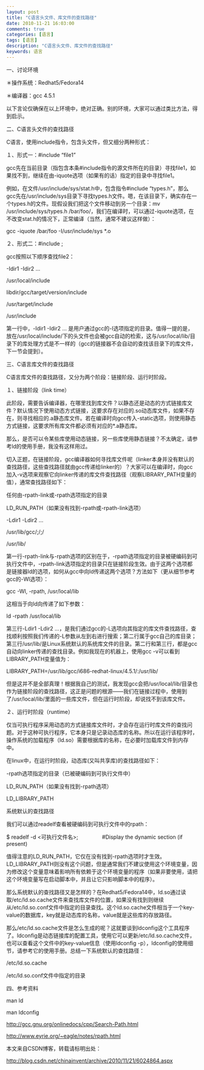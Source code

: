 ```yaml
---
layout: post
title: "C语言头文件、库文件的查找路径"
date: 2010-11-21 16:03:00 
comments: true
categories: [语言]
tags: [语言]
description: "C语言头文件、库文件的查找路径"
keywords: 语言
---
```



 
  一、讨论环境
  
  ＊操作系统：Redhat5/Fedora14
 
 
  ＊编译器：gcc 4.5.1
 
 
  以下言论仅确保在以上环境中，绝对正确。别的环境，大家可以通过类比方法，得到启示。
 
 
 
 
  
  二、C语言头文件的查找路径
  
  C语言，使用include指令，包含头文件，但又细分两种形式：
 
 
  １、形式一：#include “file1”
  
  gcc先在当前目录（指包含本条#include指令的源文件所在的目录）寻找file1，如果找不到，继续在由-iquote选项（如果有的话）指定的目录中寻找file1。
 
 
  例如，在文件/usr/include/sys/stat.h中，包含指令#include “types.h”，那么gcc先在/usr/include/sys目录下寻找types.h文件。嗯，在该目录下，确实存在一个types.h的文件。现假设我们把这个文件移动到另一个目录：mv /usr/include/sys/types.h /bar/foo/，我们在编译时，可以通过-iquote选项，在不改变stat.h的情况下，正常编译（当然，通常不建议这样做）：
 
 
  gcc -iquote /bar/foo -I/usr/include/sys *.o
 
 
  ２、形式二：#include <file2>;
  
  gcc按照以下顺序查找file2：
 
 
  -Idir1 -Idir2 ...
  
  /usr/local/include
  
  libdir/gcc/target/version/include
  
  /usr/target/include
  
  /usr/include
  
  第一行中，-Idir1 -Idir2 ... 是用户通过gcc的-I选项指定的目录。值得一提的是，放在/usr/local/include/下的头文件也会被gcc自动的检索，这与/usr/local/lib/目录下的库处理方式是不一样的（gcc的链接器不会自动的查找该目录下的库文件，下一节会提到）。
 
 
 
 
  
  三、C语言库文件的查找路径
  
  C语言库文件的查找路径，又分为两个阶段：链接阶段、运行时阶段。
 
 
  １、链接阶段（link time）
  
  此阶段，需要告诉编译器，在哪里找到库文件？以静态还是动态的方式链接库文件？默认情况下使用动态方式链接，这要求存在对应的.so动态库文件，如果不存在，则寻找相应的.a静态库文件。若在编译时向gcc传入-static选项，则使用静态方式链接，这要求所有库文件都必须有对应的*.a静态库。
 
 
  那么，是否可以令某些库使用动态链接，另一些库使用静态链接？不太确定，请参考ld的使用手册，我没有这样用过。
 
 
  切入正题，在链接阶段，gcc编译器如何寻找库文件呢（linker本身并没有默认的查找路径，这些查找路径就由gcc传递给linker的）？大家可以在编译时，向gcc加入-v选项来观察它向linker传递的库文件查找路径（观察LIBRARY_PATH变量的值），通常查找路径如下：
 
 
  任何由-rpath-link或-rpath选项指定的目录
  
  LD_RUN_PATH（如果没有找到-rpath或-rpath-link选项）
  
  -Ldir1 -Ldir2 ...
  
  /usr/lib/gcc/<target>;/<version>;/
  
  /usr/lib/
  
  第一行-rpath-link与-rpath选项的区别在于，-rpath选项指定的目录被硬编码到可执行文件中，-rpath-link选项指定的目录只在链接阶段生效。由于这两个选项都是链接器ld的选项，如何从gcc中向ld传递这两个选项？方法如下（更从细节参考gcc的-Wl选项）：
 
 
  gcc -Wl, -rpath, /usr/local/lib
 
 
  这相当于向ld向传递了如下参数：
 
 
  ld -rpath /usr/local/lib
 
 
  第三行-Ldir1 -Ldir2 ...，是我们通过gcc的-L选项向其指定的库文件查找路径，查找顺利按照我们传递的-L参数从左到右进行搜索；第二行属于gcc自己的库目录；第三行/usr/lib/是Linux系统默认的系统库文件的目录。第二行和第三行，都是gcc自动向linker传递的查找目录。例如我现在的机器上，使用gcc -v可以看到LIBRARY_PATH变量值为：
 
 
  LIBRARY_PATH=/usr/lib/gcc/i686-redhat-linux/4.5.1/:/usr/lib/
 
 
  但是这并不是全部真理！根据我自己的测试，我发现gcc会把/usr/local/lib/目录也作为链接阶段的查找路径，这正是问题的根源——我们在链接过程中，使用到了/usr/local/lib/里面的一些库文件，但在运行时阶段，却说找不到该库文件。
 
 
  ２、运行时阶段（runtime）
  
  仅当可执行程序采用动态的方式链接库文件时，才会存在运行时库文件的查找问题。对于这种可执行程序，它本身只是记录动态库的名称。所以在运行该程序时，操作系统的加载程序（ld.so）需要根据库的名称，在必要时加载库文件到内存中。
 
 
  在linux中，在运行时阶段，动态库(又叫共享库)的查找路径如下：
 
 
  -rpath选项指定的目录（已被硬编码到可执行文件中）
  
  LD_RUN_PATH（如果没有找到-rpath选项）
  
  LD_LIBRARY_PATH
  
  系统默认的查找路径
  
  我们可以通过readelf查看被硬编码到可执行文件中的rpath：
 
 
  $ readelf -d <可执行文件名>;                #Display the dynamic section (if present)
 
 
  值得注意的LD_RUN_PATH，它仅在没有找到-rpath选项时才生效。LD_LIBRARY_PATH则没有这个问题，但是通常我们不建议使用这个环境变量，因为修改这个变量意味着影响所有依赖于这个环境变量的程序（如果非要使用，请把这个环境变量写在启动脚本中，并且让它只影响脚本中的程序）。
 
 
  那么系统默认的查找路径又是怎样的？在Redhat5/Fedora14中，ld.so通过读取/etc/ld.so.cache文件来查找库文件的位置，如果没有找到则继续从/etc/ld.so.conf文件中指定的目录查找。这个ld.so.cache文件相当于一个key-value的数据库，key就是动态库的名称，value就是这些库的存放路径。
 
 
  那么/etc/ld.so.cache文件是怎么生成的呢？这就要谈到ldconfig这个工具程序了。ldconfig是动态链接库的配置工具，使用它可以更新/etc/ld.so.cache文件，也可以查看这个文件中的key-value信息（使用ldconfig -p），ldconfig的使用细节，请参考它的使用手册。总结一下系统默认的查找路径：
 
 
  /etc/ld.so.cache
  
  /etc/ld.so.conf文件中指定的目录
  
  四、参考资料
  
  man ld
  
  man ldconfig
  
  
   http://gcc.gnu.org/onlinedocs/cpp/Search-Path.html
  
  
  
   http://www.eyrie.org/~eagle/notes/rpath.html
  
 
 
  本文来自CSDN博客，转载请标明出处：
  
   http://blog.csdn.net/chinainvent/archive/2010/11/21/6024864.aspx
  
 


